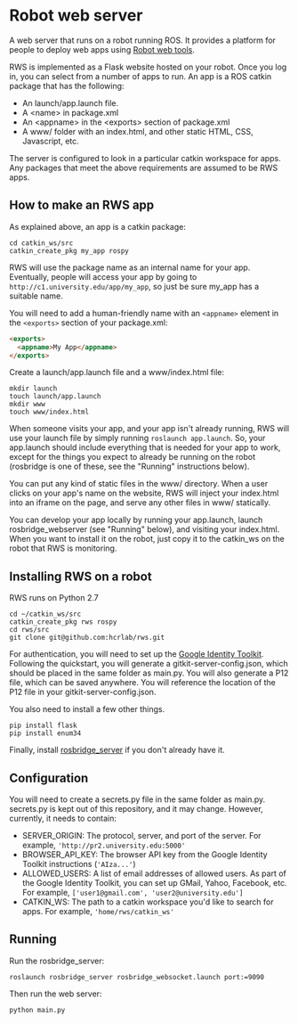 # Robot web server

A web server that runs on a robot running ROS. It provides a platform for people to deploy web apps using [Robot web tools](http://robotwebtools.org/).

RWS is implemented as a Flask website hosted on your robot. Once you log in, you can select from a number of apps to run. An app is a ROS catkin package that has the following:
* An launch/app.launch file.
* A &lt;name&gt; in package.xml
* An &lt;appname&gt; in the &lt;exports&gt; section of package.xml
* A www/ folder with an index.html, and other static HTML, CSS, Javascript, etc.

The server is configured to look in a particular catkin workspace for apps. Any packages that meet the above requirements are assumed to be RWS apps.

## How to make an RWS app
As explained above, an app is a catkin package:
```
cd catkin_ws/src
catkin_create_pkg my_app rospy
```

RWS will use the package name as an internal name for your app. Eventually, people will access your app by going to `http://c1.university.edu/app/my_app`, so just be sure my_app has a suitable name.

You will need to add a human-friendly name with an `<appname>` element in the `<exports>` section of your package.xml:
```html
<exports>
  <appname>My App</appname>
</exports>
```

Create a launch/app.launch file and a www/index.html file:
```
mkdir launch
touch launch/app.launch
mkdir www
touch www/index.html
```

When someone visits your app, and your app isn't already running, RWS will use your launch file by simply running `roslaunch app.launch`. So, your app.launch should include everything that is needed for your app to work, except for the things you expect to already be running on the robot (rosbridge is one of these, see the "Running" instructions below).

You can put any kind of static files in the www/ directory. When a user clicks on your app's name on the website, RWS will inject your index.html into an iframe on the page, and serve any other files in www/ statically.

You can develop your app locally by running your app.launch, launch rosbridge_webserver (see "Running" below), and visiting your index.html. When you want to install it on the robot, just copy it to the catkin_ws on the robot that RWS is monitoring.

## Installing RWS on a robot
RWS runs on Python 2.7

```
cd ~/catkin_ws/src
catkin_create_pkg rws rospy
cd rws/src
git clone git@github.com:hcrlab/rws.git
```

For authentication, you will need to set up the [Google Identity Toolkit](https://developers.google.com/identity-toolkit/quickstart/python). Following the quickstart, you will generate a gitkit-server-config.json, which should be placed in the same folder as main.py. You will also generate a P12 file, which can be saved anywhere. You will reference the location of the P12 file in your gitkit-server-config.json.

You also need to install a few other things.
```
pip install flask
pip install enum34
```

Finally, install [rosbridge_server](http://wiki.ros.org/rosbridge_server) if you don't already have it.

## Configuration
You will need to create a secrets.py file in the same folder as main.py. secrets.py is kept out of this repository, and it may change. However, currently, it needs to contain:
* SERVER_ORIGIN: The protocol, server, and port of the server. For example, `'http://pr2.university.edu:5000'`
* BROWSER_API_KEY: The browser API key from the Google Identity Toolkit instructions (`'AIza...'`)
* ALLOWED_USERS: A list of email addresses of allowed users. As part of the Google Identity Toolkit, you can set up GMail, Yahoo, Facebook, etc. For example, `['user1@gmail.com', 'user2@university.edu']`
* CATKIN_WS: The path to a catkin workspace you'd like to search for apps. For example, `'home/rws/catkin_ws'`

## Running
Run the rosbridge_server:
```
roslaunch rosbridge_server rosbridge_websocket.launch port:=9090
```

Then run the web server:
```
python main.py
```
